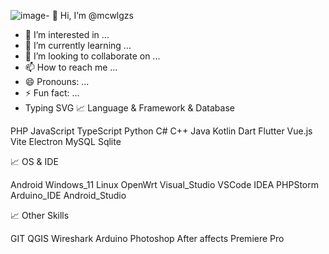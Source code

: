 ![image](https://github.com/user-attachments/assets/d98847fe-ef43-4065-8a72-c5445e73edd6)- 👋 Hi, I’m @mcwlgzs
- 👀 I’m interested in ...
- 🌱 I’m currently learning ...
- 💞️ I’m looking to collaborate on ...
- 📫 How to reach me ...
- 😄 Pronouns: ...
- ⚡ Fun fact: ...
- Typing SVG
📈 Language & Framework & Database

PHP JavaScript TypeScript Python C# C++ Java Kotlin Dart Flutter Vue.js Vite Electron MySQL Sqlite

📈 OS & IDE

Android Windows_11 Linux OpenWrt Visual_Studio VSCode IDEA PHPStorm Arduino_IDE Android_Studio

📈 Other Skills

GIT QGIS Wireshark Arduino Photoshop After affects Premiere Pro
